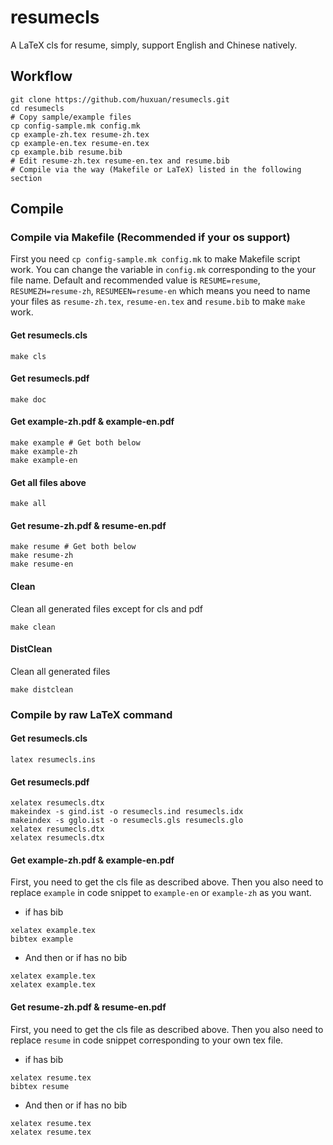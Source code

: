 # resumecls

A LaTeX cls for resume, simply, support English and Chinese natively.

## Workflow

```shell
git clone https://github.com/huxuan/resumecls.git
cd resumecls
# Copy sample/example files
cp config-sample.mk config.mk
cp example-zh.tex resume-zh.tex
cp example-en.tex resume-en.tex
cp example.bib resume.bib
# Edit resume-zh.tex resume-en.tex and resume.bib
# Compile via the way (Makefile or LaTeX) listed in the following section
```
## Compile

### Compile via Makefile (Recommended if your os support)
First you need `cp config-sample.mk config.mk` to make Makefile script work.
You can change the variable in `config.mk` corresponding to the your file name.
Default and recommended value is `RESUME=resume`, `RESUMEZH=resume-zh`,
`RESUMEEN=resume-en` which means you need to name your files as
`resume-zh.tex`, `resume-en.tex` and `resume.bib` to make `make` work.

#### Get resumecls.cls
```shell
make cls
```

#### Get resumecls.pdf
```shell
make doc
```

#### Get example-zh.pdf & example-en.pdf
```shell
make example # Get both below
make example-zh
make example-en
```

#### Get all files above
```shell
make all
```

#### Get resume-zh.pdf & resume-en.pdf
```shell
make resume # Get both below
make resume-zh
make resume-en
```

#### Clean
Clean all generated files except for cls and pdf
```shell
make clean
```

#### DistClean
Clean all generated files
```shell
make distclean
```

### Compile by raw LaTeX command

#### Get resumecls.cls
```shell
latex resumecls.ins
```

#### Get resumecls.pdf
```shell
xelatex resumecls.dtx
makeindex -s gind.ist -o resumecls.ind resumecls.idx
makeindex -s gglo.ist -o resumecls.gls resumecls.glo
xelatex resumecls.dtx
xelatex resumecls.dtx
```

#### Get example-zh.pdf & example-en.pdf
First, you need to get the cls file as described above.
Then you also need to replace `example` in code snippet
to `example-en` or `example-zh` as you want.

- if has bib
```shell
xelatex example.tex
bibtex example
```

- And then or if has no bib
```shell
xelatex example.tex
xelatex example.tex
```

#### Get resume-zh.pdf & resume-en.pdf
First, you need to get the cls file as described above.
Then you also need to replace `resume` in code snippet
corresponding to your own tex file.

- if has bib
```shell
xelatex resume.tex
bibtex resume
```

- And then or if has no bib
```shell
xelatex resume.tex
xelatex resume.tex
```

